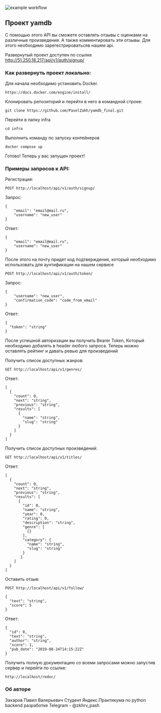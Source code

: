 ![example workflow](https://github.com/PavelZakh/yamdb_final/actions/workflows/yamdb_workflow.yml/badge.svg)

## Проект yamdb

С помощью этого API вы сможете оставлять отзывы с оценками на различные произведения. А также комментировать эти отзывы. Для этого необходимо зарегестрироватьсяв нашем api.

Развернутый проект доступен по ссылке http://51.250.18.217/api/v1/auth/signup/

### Как развернуть проект локально:

Для начала необходимо установить Docker.
```
https://docs.docker.com/engine/install/
```
Клонировать репозиторий и перейти в него в командной строке:
```
git clone https://github.com/PavelZakh/yamdb_final.git
```
Перейти в папку infra
```
cd infra
```
Выполнить команду по запуску контейнеров
```
docker compose up
```
Готово! Теперь у вас запущен проект!

### Примеры запросов к API:

Регистрация:
```
POST http://localhost/api/v1/auth/signup/
```
Запрос:
```
{
    "email": "email@mail.ru",
    "username": "new_user"
}
```
Ответ:
```
{
    "email": "email@mail.ru",
    "username": "new_user"
}
```
После этого на почту придет код подтверждения, который необходимо использовать для аунтификации на нашем сервисе
```
POST http://localhost/api/v1/auth/token/
```
Запрос:
```
{
    "username": "new_user",
    "confirmation_code": "сode_from_email"
}
```
Ответ:
```
{
  "token": "string"
}
```
После успешной авторизации вы получить Bearer Token, Который необходимо добалять в header любого запроса.
Теперь можно оставлять рейтинг и давать ревью для произведений

Получить список доступных жанров: 
```
GET http://localhost/api/v1/genres/
```
Ответ:
```
[
  {
    "count": 0,
    "next": "string",
    "previous": "string",
    "results": [
      {
        "name": "string",
        "slug": "string"
      }
    ]
  }
]
```
Получить список доступных произведений:
```
GET http://localhost/api/v1/titles/
```
Ответ:
```
[
  {
    "count": 0,
    "next": "string",
    "previous": "string",
    "results": [
      {
        "id": 0,
        "name": "string",
        "year": 0,
        "rating": 0,
        "description": "string",
        "genre": [
          {}
        ],
        "category": {
          "name": "string",
          "slug": "string"
        }
       }
    ]
  }
]
```
Оставить отзыв:
```
POST http://localhost/api/v1/follow/
```
```
{
  "text": "string",
  "score": 5
}
```
Ответ:
```
{
  "id": 0,
  "text": "string",
  "author": "string",
  "score": 1,
  "pub_date": "2019-08-24T14:15:22Z"
}
```
Получить полную документацию со всеми запросами можно запустив сервер и перейти по ссылке: 
```
http://localhost/redoc/
```

### Об авторе

Захаров Павел Валерьевич
Студент Яндекс.Практикума по python backend разработке
Telegram - @zkhrv_pash